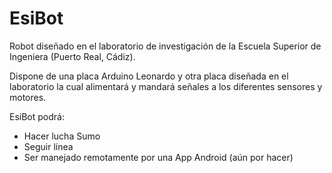 # EsiBot
Robot diseñado en el laboratorio de investigación de la Escuela Superior de Ingeniera (Puerto Real, Cádiz).

Dispone de una placa Arduino Leonardo y otra placa diseñada en el laboratorio la cual alimentará y mandará señales a los diferentes sensores y motores.

EsiBot podrá:
- Hacer lucha Sumo
- Seguir línea
- Ser manejado remotamente por una App Android (aún por hacer)
